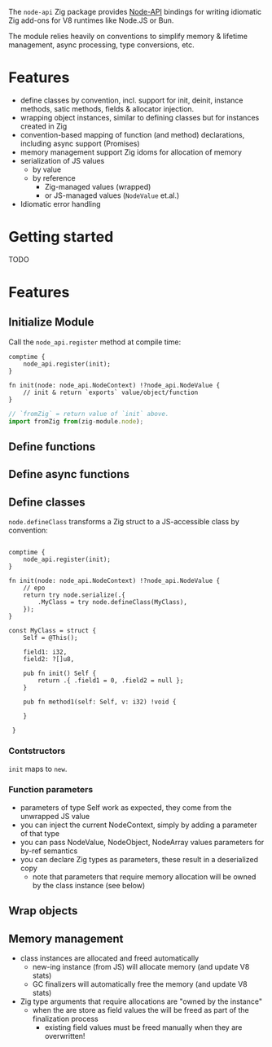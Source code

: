 The `node-api` Zig package provides [Node-API](https://nodejs.org/api/n-api.html) bindings for writing idiomatic Zig add-ons for V8 runtimes like Node.JS or Bun.

The module relies heavily on conventions to simplify memory & lifetime management, async processing, type conversions, etc.

# Features


- define classes by convention, incl. support for init, deinit, instance methods, satic methods, fields & allocator injection.
- wrapping object instances, similar to defining classes but for instances created in Zig
- convention-based mapping of function (and method) declarations, including async support (Promises)
- memory management support Zig idoms for allocation of memory
- serialization of JS values
  - by value
  - by reference
    - Zig-managed values (wrapped)
    - or JS-managed values (`NodeValue` et.al.)
- Idiomatic error handling

# Getting started

TODO

# Features

## Initialize Module

Call the `node_api.register` method at compile time:

```Zig
comptime {
    node_api.register(init);
}

fn init(node: node_api.NodeContext) !?node_api.NodeValue {
    // init & return `exports` value/object/function
}
```

```TypeScript
// `fromZig` = return value of `init` above.
import fromZig from(zig-module.node);
```

## Define functions

## Define async functions


## Define classes

`node.defineClass` transforms a Zig struct to a JS-accessible class by convention:




```zig

comptime {
    node_api.register(init);
}

fn init(node: node_api.NodeContext) !?node_api.NodeValue {
    // epo
    return try node.serialize(.{
        .MyClass = try node.defineClass(MyClass),
    });
}

const MyClass = struct {
    Self = @This();

    field1: i32,
    field2: ?[]u8,

    pub fn init() Self {
        return .{ .field1 = 0, .field2 = null };
    }

    pub fn method1(self: Self, v: i32) !void {

    }

 }

```


### Contstructors

`init` maps to `new`.

### Function parameters

- parameters of type Self work as expected, they come from the unwrapped JS value
- you can inject the current NodeContext, simply by adding a parameter of that type
- you can pass NodeValue, NodeObject, NodeArray values parameters for by-ref semantics
- you can declare Zig types as parameters, these result in a deserialized copy
  - note that parameters that require memory allocation will be owned by the class instance (see below)

## Wrap objects

## Memory management
- class instances are allocated and freed automatically
  - new-ing instance (from JS) will allocate memory (and update V8 stats)
  - GC finalizers will automatically free the memory (and update V8 stats)
- Zig type arguments that require allocations are "owned by the instance"
  - when the are store as field values the will be freed as part of the finalization process
    - existing field values must be freed manually when they are overwritten!



